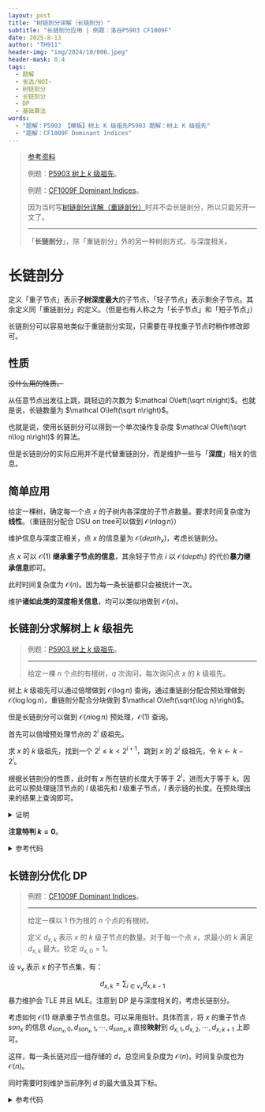 ```yaml
---
layout: post
title: "树链剖分详解（长链剖分）"
subtitle: "长链剖分应用 | 例题：洛谷P5903 CF1009F"
date: 2025-8-13
author: "TH911"
header-img: "img/2024/10/006.jpeg"
header-mask: 0.4
tags:
  - 题解
  - 省选/NOI−
  - 树链剖分
  - 长链剖分
  - DP
  - 基础算法
words:
  - "题解：P5903 【模板】树上 K 级祖先P5903 题解：树上 K 级祖先"
  - "题解：CF1009F Dominant Indices"
---
```


> [参考资料](https://th911.dpdns.org/file/2025/08/ds.pdf)
>
> 例题：[P5903 树上 $k$ 级祖先](https://www.luogu.com.cn/problem/P5903)。
>
> 例题：[CF1009F Dominant Indices](https://www.luogu.com.cn/problem/CF1009F)。
>
> 因为当时写[树链剖分详解（重链剖分）](./HLD)时并不会长链剖分，所以只能另开一文了。
>
> ***
>
> 「**长链剖分**」，除「重链剖分」外的另一种树剖方式，与深度相关。

# 长链剖分

定义「重子节点」表示**子树深度最大**的子节点，「轻子节点」表示剩余子节点。其余定义同「重链剖分」的定义。（但是也有人称之为「长子节点」和「短子节点」）

长链剖分可以容易地类似于重链剖分实现，只需要在寻找重子节点时稍作修改即可。

## 性质

~~没什么用的性质。~~

从任意节点出发往上跳，跳轻边的次数为 $\mathcal O\left(\sqrt n\right)$。也就是说，长链数量为 $\mathcal O\left(\sqrt n\right)$。

也就是说，使用长链剖分可以得到一个单次操作复杂度 $\mathcal O\left(\sqrt n\log n\right)$ 的算法。

但是长链剖分的实际应用并不是代替重链剖分，而是维护一些与「**深度**」相关的信息。

## 简单应用

给定一棵树，确定每一个点 $x$ 的子树内各深度的子节点数量。要求时间复杂度为**线性**。（重链剖分配合 DSU on tree可以做到 $\mathcal O(n\log n)$）

维护信息与深度正相关，点 $x$ 的信息量为 $\mathcal O(\textit{depth}_x)$，考虑长链剖分。

点 $x$ 可以 $\mathcal O(1)$ **继承重子节点的信息**，其余轻子节点 $i$ 以 $\mathcal O(\textit{depth}_i)$ 的代价**暴力继承信息**即可。

此时时间复杂度为 $\mathcal O(n)$。因为每一条长链都只会被统计一次。

维护**诸如此类的深度相关信息**，均可以类似地做到 $\mathcal O(n)$。

## 长链剖分求解树上 $k$ 级祖先

> 例题：[P5903 树上 $k$ 级祖先](https://www.luogu.com.cn/problem/P5903)。
>
> ***
>
> 给定一棵 $n$ 个点的有根树，$q$ 次询问，每次询问点 $x$ 的 $k$ 级祖先。

树上 $k$ 级祖先可以通过倍增做到 $\mathcal O(\log n)$ 查询，通过重链剖分配合预处理做到 $\mathcal O(\log\log n)$，重链剖分配合分块做到 $\mathcal O\left(\sqrt{\log n}\right)$。

但是长链剖分可以做到 $\mathcal O(n\log n)$ 预处理，$\mathcal O(1)$ 查询。

首先可以倍增预处理节点的 $2^i$ 级祖先。

求 $x$ 的 $k$ 级祖先，找到一个 $2^i\leq k<2^{i+1}$，跳到 $x$ 的 $2^i$ 级祖先，令 $k\leftarrow k-2^i$。

根据长链剖分的性质，此时有 $x$ 所在链的长度大于等于 $2^i$，进而大于等于 $k$。因此可以预处理链顶节点的 $l$ 级祖先和 $l$ 级重子节点，$l$ 表示链的长度。在预处理出来的结果上查询即可。

<details class="note">
    <summary>证明</summary>
    <p>
        注意到：如果 $x$ 所在链链顶节点 $\textit{top}_x$ 的父节点 $y$ 所在链长度一定大于 $x$ 所在链长度。
    </p>
    <p>
        否则，$x,y$ 将会处于同一条链中。
    </p>
    <p>
        若 $x$ 的 $k$ 级祖先处于同一条链中，正确性显然。
    </p>
    <p>
        否则若处于链顶节点的父节点所处链中，则必然 $k$ 被划分为了两部分。父节点所处链的长度大于当前链长度，因此正确。
    </p>
    <p>
        可以推广到跳了任意条。
    </p>
</details>

**注意特判 $k=0$**。

<details class="success">
    <summary>参考代码</summary>

```cpp
//#include<bits/stdc++.h>
#include<algorithm>
#include<iostream>
#include<cstring>
#include<iomanip>
#include<cstdio>
#include<string>
#include<vector>
#include<cmath>
#include<ctime>
#include<deque>
#include<queue>
#include<stack>
#include<list>
using namespace std;
typedef long long ll;
constexpr const int N=5e5;
namespace judge{
	#define ui unsigned int
	ui s;
	
	inline ui get(ui x) {
		x ^= x << 13;
		x ^= x >> 17;
		x ^= x << 5;
		return s = x; 
	}
	#undef ui
}
int n,root,depth[N+1],father[N+1][__lg(N+1)+1];
vector<int>g[N+1];
namespace hld{
	int son[N+1],maxDepth[N+1],top[N+1],len[N+1];
	void dfs1(int x){
		depth[x]=depth[father[x][0]]+1;
		maxDepth[x]=depth[x];
		for(int i:g[x]){
			if(i==father[x][0]){
				continue;
			}
			dfs1(i);
			maxDepth[x]=max(maxDepth[x],maxDepth[i]);
			if(maxDepth[i]>maxDepth[son[x]]){
				son[x]=i;
			}
		}
	}
	vector<int>up[N+1],down[N+1];
	void dfs2(int x,int topx){ 
		top[x]=topx;
		if(son[x]){
			dfs2(son[x],topx);
		}
		for(int i:g[x]){
			if(i==father[x][0]||i==son[x]){
				continue;
			}
			dfs2(i,i);
		}
		if(x==topx){
			for(int y=x;son[y];y=son[y]){
				down[x].push_back(y);
			}
			for(int i=1,y=x;i<=down[x].size();i++,y=father[y][0]){
				up[x].push_back(y);
			}
		}
	}
	void pre(){
		dfs1(root);
		dfs2(root,root);
		for(int i=1;(1<<i)<=n;i++){
			for(int x=1;x<=n;x++){
				father[x][i]=father[father[x][i-1]][i-1];
			}
		}
	}
	int query(int x,int k){
		if(!k){
			return x;
		}
		x=father[x][__lg(k)];
		k-=1<<__lg(k);
		k-=depth[x]-depth[top[x]];
		x=top[x];
		if(k>=0){
			return up[x][k];
		}else{
			return down[x][-k];
		}
	}
}
int main(){
	/*freopen("test.in","r",stdin);
	freopen("test.out","w",stdout);*/
	
	ios::sync_with_stdio(false);
	cin.tie(0);cout.tie(0);
	
	int q;
	cin>>n>>q>>judge::s;
	for(int i=1;i<=n;i++){
		cin>>father[i][0];
		if(!father[i][0]){
			root=i;
		}else{
			g[father[i][0]].push_back(i);
		}
	}
	hld::pre();
	ll ans=0,last=0;
	for(int i=1;i<=q;i++){
		int x=(judge::get(judge::s)^last)%n+1;
		int k=(judge::get(judge::s)^last)%depth[x];
		last=hld::query(x,k);
		ans^=1ll*i*last;
	}
	cout<<ans<<'\n';
	
	cout.flush();
	
	/*fclose(stdin);
	fclose(stdout);*/
	return 0;
}
```
</details>



## 长链剖分优化 DP

> 例题：[CF1009F Dominant Indices](https://www.luogu.com.cn/problem/CF1009F)。
>
> ***
>
> 给定一棵以 $1$ 作为根的 $n$ 个点的有根树。
>
> 定义 $d_{x,k}$ 表示 $x$ 的 $k$ 级子节点的数量。对于每一个点 $x$，求最小的 $k$ 满足 $d_{x,k}$ 最大。钦定 $d_{x,0}=1$。

设 $v_x$ 表示 $x$ 的子节点集，有：

$$
d_{x,k}=\sum_{i\in v_x}d_{x,k-1}
$$
暴力维护会 TLE 并且 MLE。注意到 DP 是与深度相关的，考虑长链剖分。

考虑如何 $\mathcal O(1)$ 继承重子节点信息。可以采用指针。具体而言，将 $x$ 的重子节点 $\textit{son}_x$ 的信息 $d_{\textit{son}_x,0},d_{\textit{son}_x,1},\cdots,d_{\textit{son}_x,k}$ 直接**映射**到 $d_{x,1},d_{x,2},\cdots,d_{x,k+1}$ 上即可。

这样，每一条长链对应一组存储的 $d$，总空间复杂度为 $\mathcal O(n)$。时间复杂度也为 $\mathcal O(n)$。

同时需要时刻维护当前序列 $d$ 的最大值及其下标。

<details class="success">
    <summary>参考代码</summary>

```cpp
//#include<bits/stdc++.h>
#include<algorithm>
#include<iostream>
#include<cstring>
#include<iomanip>
#include<cstdio>
#include<string>
#include<vector>
#include<cmath>
#include<ctime>
#include<deque>
#include<queue>
#include<stack>
#include<list>
using namespace std;
constexpr const int N=1e6;
int n,ans[N+1];
vector<int>g[N+1];
struct d{
	int max,id;
	vector<int>a;
	d(){
		max=1;
		id=0;
	} 
	int size(){
		return a.size();
	}
	void resize(int x){
		a.resize(x);
	}
	int& operator [](int x){
		return a[x];
	}
}d[N+1];
namespace hld{
	int depth[N+1],maxDepth[N+1],son[N+1];
	void dfs1(int x,int fx){
		depth[x]=depth[fx]+1;
		maxDepth[x]=depth[x];
		for(int i:g[x]){
			if(i==fx){
				continue;
			}
			dfs1(i,x);
			maxDepth[x]=max(maxDepth[x],maxDepth[i]);
			if(maxDepth[i]>maxDepth[son[x]]){
				son[x]=i;
			}
		}
	}
	int cnt; 
	void dfs2(int x,int fx,int id,int pre){
		if(d[id].size()<pre+1){
			d[id].resize(pre+1);
		}
		d[id][pre]=1;
		if(son[x]){
			dfs2(son[x],x,id,pre+1);
		}
		for(int i:g[x]){
			if(i==son[x]||i==fx){
				continue;
			}
			int id2=++cnt;
			dfs2(i,x,id2,0);
			if(d[id].size()<pre+1+d[id2].size()){
				d[id].resize(pre+1+d[id2].size());
			}
			for(int j=0;j<d[id2].size();j++){
				d[id][pre+1+j]+=d[id2][j];
				if(d[id][pre+1+j]>d[id].max){
					d[id].max=d[id][pre+1+j];
					d[id].id=pre+1+j;
				}else if(d[id][pre+1+j]==d[id].max){
					d[id].id=min(d[id].id,pre+1+j);
				}
			}
		}
		ans[x]=max(d[id].id-pre,0);//若小于 0，则说明为 pre。
	}
	int main(){
		dfs1(1,0);
		cnt=1;
		dfs2(1,0,1,0);
		return 0;
	}
}
int main(){
	/*freopen("test.in","r",stdin);
	freopen("test.out","w",stdout);*/
	
	ios::sync_with_stdio(false);
	cin.tie(0);cout.tie(0);
	
	cin>>n;
	for(int i=1;i<n;i++){
		int u,v;
		cin>>u>>v;
		g[u].push_back(v);
		g[v].push_back(u);
	}
	hld::main();
	for(int i=1;i<=n;i++){
		cout<<ans[i]<<'\n';
	}
	
	cout.flush();
	 
	/*fclose(stdin);
	fclose(stdout);*/
	return 0;
}
```
</details>